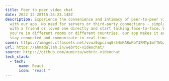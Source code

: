 ```yaml
---
title: Peer to peer video chat
date: 2022-12-28T15:34:23.148Z
description: Experience the convenience and intimacy of peer-to-peer video chat
  with our app. No need for servers or third-party connections - simply connect
  with a friend or loved one directly and start talking face-to-face. Whether
  you're in different rooms or different countries, our app makes it easy to
  stay connected and communicate in real-time.
cover: https://images.ctfassets.net/vvuz0qpcznq0/54mKARwKbY3FMTpImfTWbz/d4c1a3ca550e43178cf7924981db2efb/Best-Video-Chat-Apps.jpg
url: https://ahmadullah.in/webrtc-videochat/
source: https://github.com/aumirza/webrtc-videochat
tech_stack:
  - tech:
      name: React
      icon: "react "
---
```

